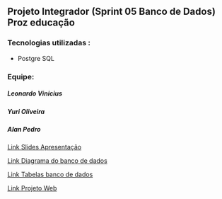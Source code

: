 ## Projeto Integrador (Sprint 05 Banco de Dados) Proz educação
<h3> Tecnologias utilizadas :</h3>
<ul>
    <li>Postgre SQL</li>
</ul>
<h3>Equipe:</h3>
<h5>Leonardo Vinicius</h5>
<h5>Yuri Oliveira</h5>
<h5>Alan Pedro</h5>

[Link Slides Apresentação](https://www.canva.com/design/DAGQgwkBTN8/d8ZLhYwI2zxHuKQIxHS0CQ/edit)

[Link Diagrama do banco de dados](https://app.brmodeloweb.com/#!/publicview/6747d0e04a977fcccf61bac0) 
 
[Link Tabelas banco de dados](https://1drv.ms/x/c/4ba6bb8d6b93e83f/EQKQbMtFuZdFgwgSHzmTWZUBd0r6iZxZp7H61PwNB8Hpjg?e=5MRDhF) 

[Link Projeto Web](https://alanpedrod.github.io/sprint-04-projeto-integrador-css/) 
